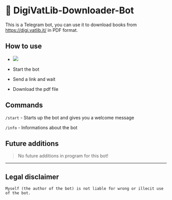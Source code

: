 # 🤖 DigiVatLib-Downloader-Bot
This is a Telegram bot, you can use it to download books from https://digi.vatlib.it/ in PDF format.

## How to use
- 
  </a>
  <a href="https://t.me/DigiVatLibRobot">
    <img src="https://img.shields.io/badge/Add Me!-t.me%2FDigiVatLibRobot-blue">
  </a>

- Start the bot
- Send a link and wait
- Download the pdf file

## Commands
`/start` - Starts up the bot and gives you a welcome message

`/info` - Informations about the bot


## Future additions
>No future additions in program for this bot!


---
## Legal disclaimer
```
Myself (the author of the bot) is not liable for wrong or illecit use of the bot.
```